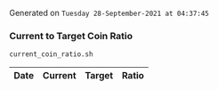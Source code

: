 Generated on `Tuesday 28-September-2021 at 04:37:45`

### Current to Target Coin Ratio
`current_coin_ratio.sh`

Date|Current|Target|Ratio
---|---|---|---
